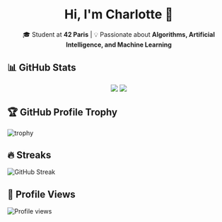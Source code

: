 <h1 align="center">
Hi, I'm Charlotte 👋
</h1>
<p align="center">
🎓 Student at <b>42 Paris</b> | 💡 Passionate about <b>Algorithms, Artificial Intelligence, and Machine Learning</b>  
</p>

## 📊 GitHub Stats
<p align="center">
  <img src="https://github-readme-stats.vercel.app/api?username=Roychrltt&show_icons=true&theme=nord" />

  
  <img src="https://github-readme-stats.vercel.app/api/top-langs/?username=Roychrltt&layout=compact&theme=nord" />
</p>

## 🏆 GitHub Profile Trophy
![trophy](https://github-profile-trophy.vercel.app/?username=Roychrltt&theme=nord&column=7)

## 🔥 Streaks
![GitHub Streak](https://streak-stats.demolab.com?user=Roychrltt&theme=nord)

## 👀 Profile Views
![Profile views](https://komarev.com/ghpvc/?username=Roychrltt&color=blueviolet)








